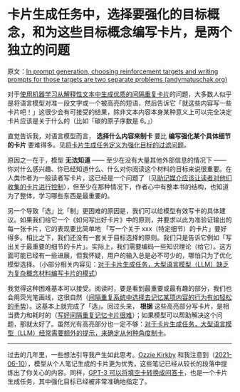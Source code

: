 # 卡片生成任务中，选择要强化的目标概念，和为这些目标概念编写卡片，是两个独立的问题

原文：[In prompt generation, choosing reinforcement targets and writing prompts for those targets are two separate problems (andymatuschak.org)](https://notes.andymatuschak.org/z62s1nNLEfhGbDmpb8Z7dZiYyi3kaSziuLVXd)

对于[使用机器学习从解释性文本中生成优质的间隔重复卡片](https://notes.andymatuschak.org/z2DY7qsP5iHsiA5hxUHheV8hu7Xe96vdGyYX)的问题，大多数人似乎是将语言模型对准一段文字或一个被高亮的短语，然后告诉它「就这些内容写一些卡片吧！」这很少会有可接受的结果，除非文本内容本身某种意义上可以完全决定卡片应该是关于什么的（比如「碳的原子序数是 6。」）

直觉告诉我，对语言模型而言， **选择什么内容来制卡** 要比 **编写强化某个具体细节的卡片** 要难得多。见[将卡片生成任务定义为强化目标的过滤问题](https://notes.andymatuschak.org/zQ4E1DXZoZTTitsik89ZcvXMu8dQMkJzRUS)。

原因之一在于，模型 **无法知道** —— 至少在没有大量其他外部信息的情况下 —— 你对什么感兴趣、你已经知道什么、什么对你阅读这个材料的目标来说很重要。在人类作者为一般读者写卡片，这已经是一个问题了（见[助记媒介应该让读者对他们收集的卡片进行控制](https://notes.andymatuschak.org/z3XqmAYKcD411jZgBik9oyXgcrarXycADWVeh)），但至少在那种情况下，作者心中有整本书的结构，也知道为了整体，学习哪些东西是最重要的。

另一个导致「选」比「制」更困难的原因是，我们可以给模型有效写卡的具体建议。如果我们给它一个《如何写出好卡片》中的原则，并要求以此为准验证输出的每一张卡片，它的表现要比简单地 「写一个关于 xxx（特定细节）的卡片」要好得多。相比之下，我们还没有一套关于目标选择的原则。我们只是告诉它例如「写出关于最重要的细节的卡片」。实际上，我们需要编码一些知识理论（给它）。这方面可能已经有一些进展，但我怀疑，用户的输入总是必不可少的，哪怕只为了优化模型选择。（小部分相关内容见：[对于卡片生成任务，大型语言模型（LLM）缺乏为复杂概念材料编写卡片的模式](https://notes.andymatuschak.org/zmrbnm683nVZi9ut63vsr8BwYKEtATA6e4B3)）

我觉得这种困难基本可以接受。阅读时，要是看到最重要或最有趣的部分，我们也会用荧光笔画线，这很自然（[间隔重复系统中选择去记忆某项内容的行为有如轻松的手势](https://notes.andymatuschak.org/z2vBgMKvhXq9yM4wMR3uuQVsqJRarfbfbEoWr)）。这基本上就完成了「选」。回过头来， **根据** 这些高亮部分写卡片，是相当费力和耗时的（[写好间隔重复记忆卡片很难](https://notes.andymatuschak.org/z3ntJ7w9C3uapYp1m3gy2EK6PN788guzEoUNN)）；如果模型可以帮助解决这个问题，那就太好了。虽然光有高亮部分也一定不够：[对于卡片生成任务，大型语言模型（LLM）经常需要额外的提示，来确定从何种角度制卡](https://notes.andymatuschak.org/zomoPzCNzSi5GqtfTeVWgm7RjmiArjS8vvM5)。

------

过去的几年里，一些想法引导我产生如此思考。[Ozzie Kirkby](https://notes.andymatuschak.org/zn9igQGgecLncBSpKbgv5123mC5YEAP3hnfP) 和我注意到（[2021-06-10](https://notes.andymatuschak.org/zWLsqjDeYgCEERgoVeE8BjFbPrWSPsR5WhY)），模型从个人笔记生成的卡片更为优秀，这些笔记已经从较长的段落中提炼出了你关心的内容。同样，[GPT-3 可以将填空卡转换成问答卡](https://notes.andymatuschak.org/z4A7LCXBAkAUH2uZ21JnNrBhJHCjkobFMyn)，也是一个卡片生成任务，其中强化目标已经被非常准确地指定了。